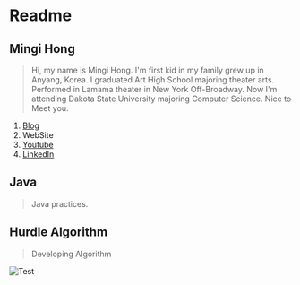 Readme
======


## Mingi Hong
> Hi, my name is Mingi Hong. 
> I'm first kid in my family grew up in Anyang, Korea.
> I graduated Art High School majoring theater arts.
> Performed in Lamama theater in New York Off-Broadway.
> Now I'm attending Dakota State University majoring Computer Science.
> Nice to Meet you.
1. [Blog](https://blog.naver.com/cjsvndtjs1)
2. WebSite
3. [Youtube](https://www.youtube.com/channel/UC2eXwBPKsQ1OhcaZWdZw_hg)
4. [LinkedIn](https://www.linkedin.com/in/mingi-hong-630279ba/)

## Java
> Java practices.

## Hurdle Algorithm
> Developing Algorithm

![Test](/Users/nickhopper/Desktop/test.png)
